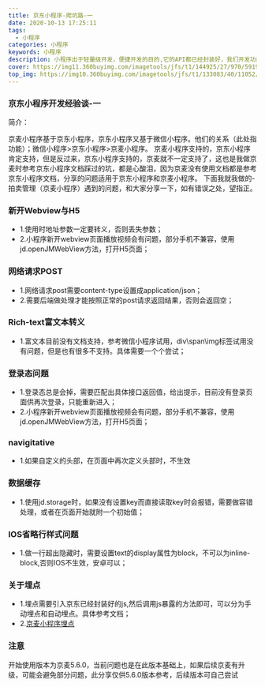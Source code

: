 ```yaml
---
title: 京东小程序-爬坑路-一
date: 2020-10-13 17:25:11
tags:
  - 小程序
categories: 小程序
keywords: 小程序
description: 小程序出于轻量级开发，便捷开发的目的,它的API都已经封装好，我们开发功能直接调用就好，但是相比于H5开发，可能功能上、样式上都有一定限制，按照常规H5开发习惯，难免入坑。本文章介绍了京东小程序的开发限制及注意问题。
cover: https://img11.360buyimg.com/imagetools/jfs/t1/144925/27/970/59191/5eec6d42Eee359811/8b7bbdb996007587.png
top_img: https://img10.360buyimg.com/imagetools/jfs/t1/133083/40/11052/11173/5f70524dE5f2bac4f/6ac0bf70c2099db1.jpg
---
```

### 京东小程序开发经验谈-一


简介：

京麦小程序基于京东小程序，京东小程序又基于微信小程序。他们的关系（此处指功能）；微信小程序>京东小程序>京麦小程序。
京麦小程序支持的，京东小程序肯定支持，但是反过来，京东小程序支持的，京麦就不一定支持了，这也是我做京麦时参考京东小程序文档踩过的坑，都是心酸泪，因为京麦没有使用文档都是参考京东小程序文档，分享的问题适用于京东小程序和京麦小程序。
下面我就我做的-拍卖管理（京麦小程序）遇到的问题，和大家分享一下，如有错误之处，望指正。


### 新开Webview与H5

- 1.使用时地址参数一定要转义，否则丢失参数；
- 2.小程序新开webview页面播放视频会有问题，部分手机不兼容，使用jd.openJMWebView方法，打开H5页面；

### 网络请求POST

- 1.网络请求post需要content-type设置成application/json；
- 2.需要后端做处理才能按照正常的post请求返回结果，否则会返回空；

### Rich-text富文本转义

- 1.富文本目前没有文档支持，参考微信小程序试用，div\span\img标签试用没有问题，但是也有很多不支持。具体需要一个个尝试；

### 登录态问题

- 1.登录态总是会掉，需要匹配出具体接口返回值，给出提示，目前没有登录页面供再次登录，只能重新进入；
- 2.小程序新开webview页面播放视频会有问题，部分手机不兼容，使用jd.openJMWebView方法，打开H5页面；

### navigitative
- 1.如果自定义的头部，在页面中再次定义头部时，不生效


### 数据缓存

- 1.使用jd.storage时，如果没有设置key而直接读取key时会报错，需要做容错处理，或者在页面开始就附一个初始值；

### IOS省略行样式问题

- 1.做一行超出隐藏时，需要设置text的display属性为block，不可以为inline-block,否则IOS不生效，安卓可以；

### 关于埋点

- 1.埋点需要引入京东已经封装好的js,然后调用js暴露的方法即可，可以分为手动埋点和自动埋点。具体参考文档；
- 2.[京麦小程序埋点](https://mp.jd.com/docs/dev/API/interface/openMiniProgram0.html)

### 注意

开始使用版本为京麦5.6.0，当前问题也是在此版本基础上，如果后续京麦有升级，可能会避免部分问题，此分享仅供5.6.0版本参考，后续版本可自己尝试
